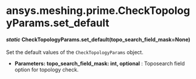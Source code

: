 # ansys.meshing.prime.CheckTopologyParams.set_default

<a id="ansys.meshing.prime.CheckTopologyParams.set_default"></a>

#### *static* CheckTopologyParams.set_default(topo_search_field_mask=None)

Set the default values of the `CheckTopologyParams` object.

* **Parameters:**
  **topo_search_field_mask: int, optional**
  : Toposearch field option for topology check.

<!-- !! processed by numpydoc !! -->
